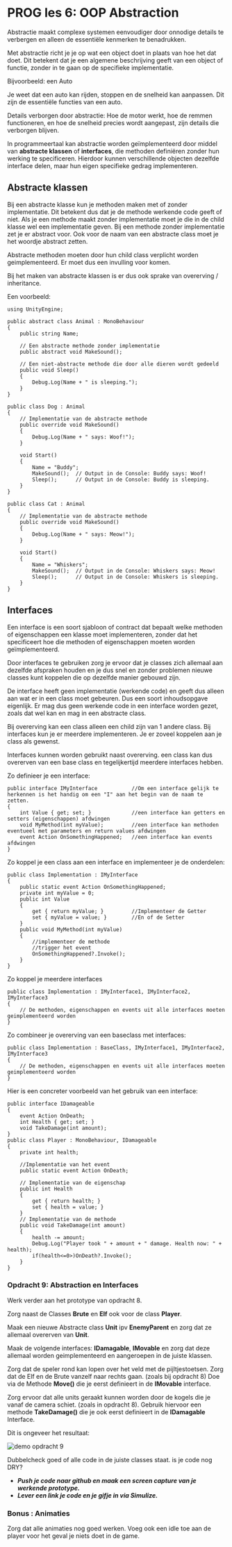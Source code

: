 # PROG les 6: OOP Abstraction

Abstractie maakt complexe systemen eenvoudiger door onnodige details te verbergen en alleen de essentiële kenmerken te benadrukken.

Met abstractie richt je je op wat een object doet in plaats van hoe het dat doet. Dit betekent dat je een algemene beschrijving geeft van een object of functie, zonder in te gaan op de specifieke implementatie.

Bijvoorbeeld: een Auto

Je weet dat een auto kan rijden, stoppen en de snelheid kan aanpassen. Dit zijn de essentiële functies van een auto.

Details verborgen door abstractie: Hoe de motor werkt, hoe de remmen functioneren, en hoe de snelheid precies wordt aangepast, zijn details die verborgen blijven.

In programmeertaal kan abstractie worden geïmplementeerd door middel van **abstracte klassen** of **interfaces**, die methoden definiëren zonder hun werking te specificeren. Hierdoor kunnen verschillende objecten dezelfde interface delen, maar hun eigen specifieke gedrag implementeren.

## Abstracte klassen

Bij een abstracte klasse kun je methoden maken met of zonder implementatie. Dit betekent dus dat je de methode werkende code geeft of niet. Als je een methode maakt zonder implementatie moet je die in de child klasse wel een implementatie geven. Bij een methode zonder implementatie zet je er abstract voor. Ook voor de naam van een abstracte class moet je het woordje abstract zetten.

Abstracte methoden moeten door hun child class verplicht worden geimplementeerd. Er moet dus een invulling voor komen.

Bij het maken van abstracte klassen is er dus ook sprake van overerving / inheritance.

Een voorbeeld:

```
using UnityEngine;

public abstract class Animal : MonoBehaviour
{
    public string Name;

    // Een abstracte methode zonder implementatie
    public abstract void MakeSound();

    // Een niet-abstracte methode die door alle dieren wordt gedeeld
    public void Sleep()
    {
        Debug.Log(Name + " is sleeping.");
    }
}

public class Dog : Animal
{
    // Implementatie van de abstracte methode
    public override void MakeSound()
    {
        Debug.Log(Name + " says: Woof!");
    }

    void Start()
    {
        Name = "Buddy";
        MakeSound();  // Output in de Console: Buddy says: Woof!
        Sleep();      // Output in de Console: Buddy is sleeping.
    }
}

public class Cat : Animal
{
    // Implementatie van de abstracte methode
    public override void MakeSound()
    {
        Debug.Log(Name + " says: Meow!");
    }

    void Start()
    {
        Name = "Whiskers";
        MakeSound();  // Output in de Console: Whiskers says: Meow!
        Sleep();      // Output in de Console: Whiskers is sleeping.
    }
}

```

## Interfaces

Een interface is een soort sjabloon of contract dat bepaalt welke methoden of eigenschappen een klasse moet implementeren, zonder dat het specificeert hoe die methoden of eigenschappen moeten worden geïmplementeerd.

Door interfaces te gebruiken zorg je ervoor dat je classes zich allemaal aan dezelfde afspraken houden en je dus snel en zonder problemen nieuwe classes kunt koppelen die op dezelfde manier gebouwd zijn.

De interface heeft geen implementatie (werkende code) en geeft dus alleen aan wat er in een class moet gebeuren. Dus een soort inhoudsopgave eigenlijk. Er mag dus geen werkende code in een interface worden gezet, zoals dat wel kan en mag in een abstracte class.

Bij overerving kan een class alleen een child zijn van 1 andere class. Bij interfaces kun je er meerdere implementeren. Je er zoveel koppelen aan je class als gewenst.

Interfaces kunnen worden gebruikt naast overerving. een class kan dus overerven van een base class en tegelijkertijd meerdere interfaces hebben.

Zo definieer je een interface:

```
public interface IMyInterface           //Om een interface gelijk te herkennen is het handig om een "I" aan het begin van de naam te zetten.
{
    int Value { get; set; }             //een interface kan getters en setters (eigenschappen) afdwingen
    void MyMethod(int myValue);         //een interface kan methoden eventueel met parameters en return values afdwingen
    event Action OnSomethingHappened;   //een interface kan events afdwingen
}

```

Zo koppel je een class aan een interface en implementeer je de onderdelen:

```
public class Implementation : IMyInterface
{
    public static event Action OnSomethingHappened;
    private int myValue = 0;
    public int Value
    {
        get { return myValue; }         //Implementeer de Getter
        set { myValue = value; }        //En of de Setter
    }
    public void MyMethod(int myValue)
    {
        //implementeer de methode
        //trigger het event
        OnSomethingHappened?.Invoke();
    }
}
```

Zo koppel je meerdere interfaces

```
public class Implementation : IMyInterface1, IMyInterface2, IMyInterface3
{
    // De methoden, eigenschappen en events uit alle interfaces moeten geimplementeerd worden
}
```

Zo combineer je overerving van een baseclass met interfaces:

```
public class Implementation : BaseClass, IMyInterface1, IMyInterface2, IMyInterface3
{
    // De methoden, eigenschappen en events uit alle interfaces moeten geimplementeerd worden
}
```

Hier is een concreter voorbeeld van het gebruik van een interface:

```
public interface IDamageable
{
    event Action OnDeath;
    int Health { get; set; }
    void TakeDamage(int amount);
}
public class Player : MonoBehaviour, IDamageable
{
    private int health;

    //Implementatie van het event
    public static event Action OnDeath;

    // Implementatie van de eigenschap
    public int Health
    {
        get { return health; }
        set { health = value; }
    }
    // Implementatie van de methode
    public void TakeDamage(int amount)
    {
        health -= amount;
        Debug.Log("Player took " + amount + " damage. Health now: " + health);
        if(health<=0>)OnDeath?.Invoke();
    }
}

```

### Opdracht 9: Abstraction en Interfaces

Werk verder aan het prototype van opdracht 8.

Zorg naast de Classes **Brute** en **Elf** ook voor de class **Player**.

Maak een nieuwe Abstracte class **Unit** ipv **EnemyParent** en zorg dat ze allemaal overerven van **Unit**.

Maak de volgende interfaces: **IDamagable**, **IMovable** en zorg dat deze allemaal worden geimplementeerd en aangeroepen in de juiste klassen.

Zorg dat de speler rond kan lopen over het veld met de pijltjestoetsen. Zorg dat de Elf en de Brute vanzelf naar rechts gaan. (zoals bij opdracht 8) Doe via de Methode **Move()** die je eerst definieert in de **IMovable** interface.

Zorg ervoor dat alle units geraakt kunnen worden door de kogels die je vanaf de camera schiet. (zoals in opdracht 8). Gebruik hiervoor een methode **TakeDamage()** die je ook eerst definieert in de **IDamagable** Interface.

Dit is ongeveer het resultaat:

![demo opdracht 9](../src/06_01_demo.gif)

Dubbelcheck goed of alle code in de juiste classes staat. is je code nog DRY?

- **_Push je code naar github en maak een screen capture van je werkende prototype._**
- **_Lever een link je code en je gifje in via Simulize._**

### Bonus : Animaties

Zorg dat alle animaties nog goed werken. Voeg ook een idle toe aan de player voor het geval je niets doet in de game.
